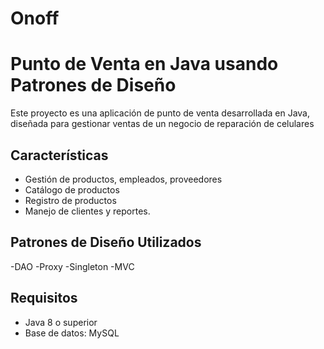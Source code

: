 # Onoff
# Punto de Venta en Java usando Patrones de Diseño

Este proyecto es una aplicación de punto de venta desarrollada en Java, diseñada para gestionar ventas de un negocio de reparación de celulares

## Características
- Gestión de productos, empleados, proveedores
- Catálogo de productos
- Registro de productos
- Manejo de clientes y reportes.

## Patrones de Diseño Utilizados
-DAO
-Proxy
-Singleton
-MVC

## Requisitos
- Java 8 o superior
- Base de datos: MySQL

